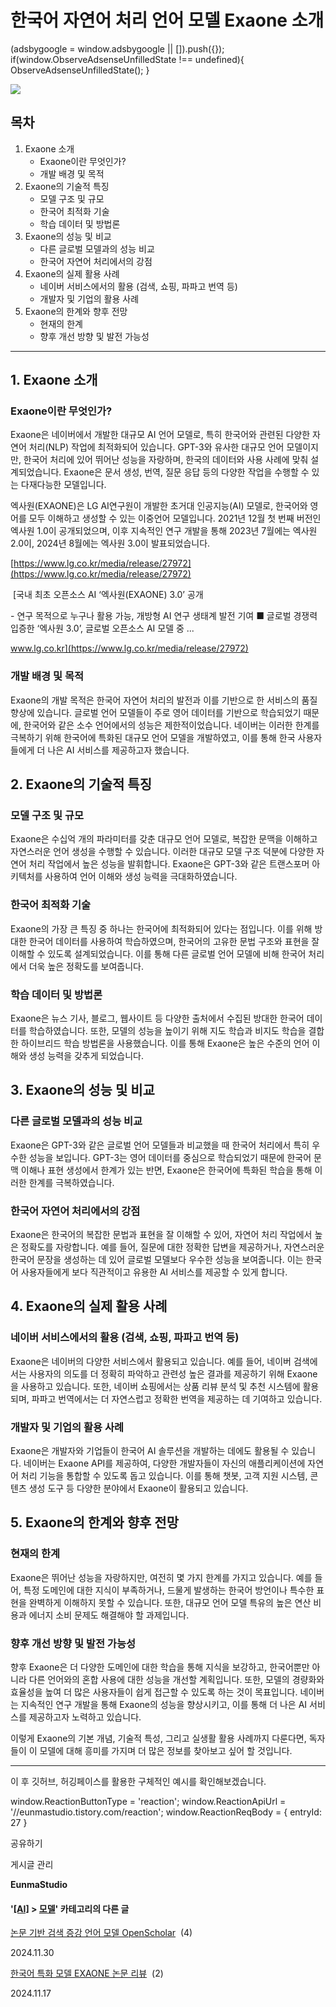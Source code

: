 
# 한국어 자연어 처리 언어 모델 Exaone 소개

(adsbygoogle = window.adsbygoogle || \[\]).push({}); if(window.ObserveAdsenseUnfilledState !== undefined){ ObserveAdsenseUnfilledState(); }

![](https://blog.kakaocdn.net/dn/Ovsoz/btsKLsR7HYt/KMKCZjXy1CFNrKjP89sC30/img.png)

목차
--

1.  Exaone 소개
    *   Exaone이란 무엇인가?
    *   개발 배경 및 목적
2.  Exaone의 기술적 특징
    *   모델 구조 및 규모
    *   한국어 최적화 기술
    *   학습 데이터 및 방법론
3.  Exaone의 성능 및 비교
    *   다른 글로벌 모델과의 성능 비교
    *   한국어 자연어 처리에서의 강점
4.  Exaone의 실제 활용 사례
    *   네이버 서비스에서의 활용 (검색, 쇼핑, 파파고 번역 등)
    *   개발자 및 기업의 활용 사례
5.  Exaone의 한계와 향후 전망
    *   현재의 한계
    *   향후 개선 방향 및 발전 가능성

* * *

1\. Exaone 소개
-------------

### Exaone이란 무엇인가?

Exaone은 네이버에서 개발한 대규모 AI 언어 모델로, 특히 한국어와 관련된 다양한 자연어 처리(NLP) 작업에 최적화되어 있습니다. GPT-3와 유사한 대규모 언어 모델이지만, 한국어 처리에 있어 뛰어난 성능을 자랑하며, 한국의 데이터와 사용 사례에 맞춰 설계되었습니다. Exaone은 문서 생성, 번역, 질문 응답 등의 다양한 작업을 수행할 수 있는 다재다능한 모델입니다.

엑사원(EXAONE)은 LG AI연구원이 개발한 초거대 인공지능(AI) 모델로, 한국어와 영어를 모두 이해하고 생성할 수 있는 이중언어 모델입니다. 2021년 12월 첫 번째 버전인 엑사원 1.0이 공개되었으며, 이후 지속적인 연구 개발을 통해 2023년 7월에는 엑사원 2.0이, 2024년 8월에는 엑사원 3.0이 발표되었습니다.

[https://www.lg.co.kr/media/release/27972](https://www.lg.co.kr/media/release/27972)

 [국내 최초 오픈소스 AI ‘엑사원(EXAONE) 3.0’ 공개

\- 연구 목적으로 누구나 활용 가능, 개방형 AI 연구 생태계 발전 기여 ■ 글로벌 경쟁력 입증한 ‘엑사원 3.0’, 글로벌 오픈소스 AI 모델 중 ...

www.lg.co.kr](https://www.lg.co.kr/media/release/27972)

### 개발 배경 및 목적

Exaone의 개발 목적은 한국어 자연어 처리의 발전과 이를 기반으로 한 서비스의 품질 향상에 있습니다. 글로벌 언어 모델들이 주로 영어 데이터를 기반으로 학습되었기 때문에, 한국어와 같은 소수 언어에서의 성능은 제한적이었습니다. 네이버는 이러한 한계를 극복하기 위해 한국어에 특화된 대규모 언어 모델을 개발하였고, 이를 통해 한국 사용자들에게 더 나은 AI 서비스를 제공하고자 했습니다.

2\. Exaone의 기술적 특징
------------------

### 모델 구조 및 규모

Exaone은 수십억 개의 파라미터를 갖춘 대규모 언어 모델로, 복잡한 문맥을 이해하고 자연스러운 언어 생성을 수행할 수 있습니다. 이러한 대규모 모델 구조 덕분에 다양한 자연어 처리 작업에서 높은 성능을 발휘합니다. Exaone은 GPT-3와 같은 트랜스포머 아키텍처를 사용하여 언어 이해와 생성 능력을 극대화하였습니다.

### 한국어 최적화 기술

Exaone의 가장 큰 특징 중 하나는 한국어에 최적화되어 있다는 점입니다. 이를 위해 방대한 한국어 데이터를 사용하여 학습하였으며, 한국어의 고유한 문법 구조와 표현을 잘 이해할 수 있도록 설계되었습니다. 이를 통해 다른 글로벌 언어 모델에 비해 한국어 처리에서 더욱 높은 정확도를 보여줍니다.

### 학습 데이터 및 방법론

Exaone은 뉴스 기사, 블로그, 웹사이트 등 다양한 출처에서 수집된 방대한 한국어 데이터를 학습하였습니다. 또한, 모델의 성능을 높이기 위해 지도 학습과 비지도 학습을 결합한 하이브리드 학습 방법론을 사용했습니다. 이를 통해 Exaone은 높은 수준의 언어 이해와 생성 능력을 갖추게 되었습니다.

3\. Exaone의 성능 및 비교
-------------------

### 다른 글로벌 모델과의 성능 비교

Exaone은 GPT-3와 같은 글로벌 언어 모델들과 비교했을 때 한국어 처리에서 특히 우수한 성능을 보입니다. GPT-3는 영어 데이터를 중심으로 학습되었기 때문에 한국어 문맥 이해나 표현 생성에서 한계가 있는 반면, Exaone은 한국어에 특화된 학습을 통해 이러한 한계를 극복하였습니다.

### 한국어 자연어 처리에서의 강점

Exaone은 한국어의 복잡한 문법과 표현을 잘 이해할 수 있어, 자연어 처리 작업에서 높은 정확도를 자랑합니다. 예를 들어, 질문에 대한 정확한 답변을 제공하거나, 자연스러운 한국어 문장을 생성하는 데 있어 글로벌 모델보다 우수한 성능을 보여줍니다. 이는 한국어 사용자들에게 보다 직관적이고 유용한 AI 서비스를 제공할 수 있게 합니다.

4\. Exaone의 실제 활용 사례
--------------------

### 네이버 서비스에서의 활용 (검색, 쇼핑, 파파고 번역 등)

Exaone은 네이버의 다양한 서비스에서 활용되고 있습니다. 예를 들어, 네이버 검색에서는 사용자의 의도를 더 정확히 파악하고 관련성 높은 결과를 제공하기 위해 Exaone을 사용하고 있습니다. 또한, 네이버 쇼핑에서는 상품 리뷰 분석 및 추천 시스템에 활용되며, 파파고 번역에서는 더 자연스럽고 정확한 번역을 제공하는 데 기여하고 있습니다.

### 개발자 및 기업의 활용 사례

Exaone은 개발자와 기업들이 한국어 AI 솔루션을 개발하는 데에도 활용될 수 있습니다. 네이버는 Exaone API를 제공하여, 다양한 개발자들이 자신의 애플리케이션에 자연어 처리 기능을 통합할 수 있도록 돕고 있습니다. 이를 통해 챗봇, 고객 지원 시스템, 콘텐츠 생성 도구 등 다양한 분야에서 Exaone이 활용되고 있습니다.

5\. Exaone의 한계와 향후 전망
---------------------

### 현재의 한계

Exaone은 뛰어난 성능을 자랑하지만, 여전히 몇 가지 한계를 가지고 있습니다. 예를 들어, 특정 도메인에 대한 지식이 부족하거나, 드물게 발생하는 한국어 방언이나 특수한 표현을 완벽하게 이해하지 못할 수 있습니다. 또한, 대규모 언어 모델 특유의 높은 연산 비용과 에너지 소비 문제도 해결해야 할 과제입니다.

### 향후 개선 방향 및 발전 가능성

향후 Exaone은 더 다양한 도메인에 대한 학습을 통해 지식을 보강하고, 한국어뿐만 아니라 다른 언어와의 혼합 사용에 대한 성능을 개선할 계획입니다. 또한, 모델의 경량화와 효율성을 높여 더 많은 사용자들이 쉽게 접근할 수 있도록 하는 것이 목표입니다. 네이버는 지속적인 연구 개발을 통해 Exaone의 성능을 향상시키고, 이를 통해 더 나은 AI 서비스를 제공하고자 노력하고 있습니다.

이렇게 Exaone의 기본 개념, 기술적 특성, 그리고 실생활 활용 사례까지 다룬다면, 독자들이 이 모델에 대해 흥미를 가지며 더 많은 정보를 찾아보고 싶어 할 것입니다.

* * *

이 후 깃허브, 허깅페이스를 활용한 구체적인 예시를 확인해보겠습니다.

window.ReactionButtonType = 'reaction'; window.ReactionApiUrl = '//eunmastudio.tistory.com/reaction'; window.ReactionReqBody = { entryId: 27 }

공유하기

게시글 관리

**EunmaStudio**

#### '[\[AI\]](/category/%5BAI%5D) > [모델](/category/%5BAI%5D/%EB%AA%A8%EB%8D%B8)' 카테고리의 다른 글

[논문 기반 검색 증강 언어 모델 OpenScholar](/34)  (4)

2024.11.30

[한국어 특화 모델 EXAONE 논문 리뷰](/28)  (2)

2024.11.17
            